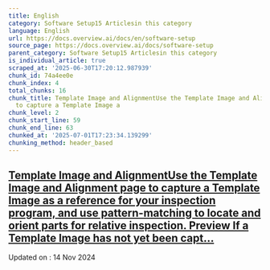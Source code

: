 ```yaml
---
title: English
category: Software Setup15 Articlesin this category
language: English
url: https://docs.overview.ai/docs/en/software-setup
source_page: https://docs.overview.ai/docs/software-setup
parent_category: Software Setup15 Articlesin this category
is_individual_article: true
scraped_at: '2025-06-30T17:20:12.987939'
chunk_id: 74a4ee0e
chunk_index: 4
total_chunks: 16
chunk_title: Template Image and AlignmentUse the Template Image and Alignment page
  to capture a Template Image a
chunk_level: 2
chunk_start_line: 59
chunk_end_line: 63
chunked_at: '2025-07-01T17:23:34.139299'
chunking_method: header_based
---
```


## [Template Image and AlignmentUse the Template Image and Alignment page to capture a Template Image as a reference for your inspection program, and use pattern-matching to locate and orient parts for relative inspection. Preview If a Template Image has not yet been capt...](/docs/alignment-block)

Updated on : 14 Nov 2024
